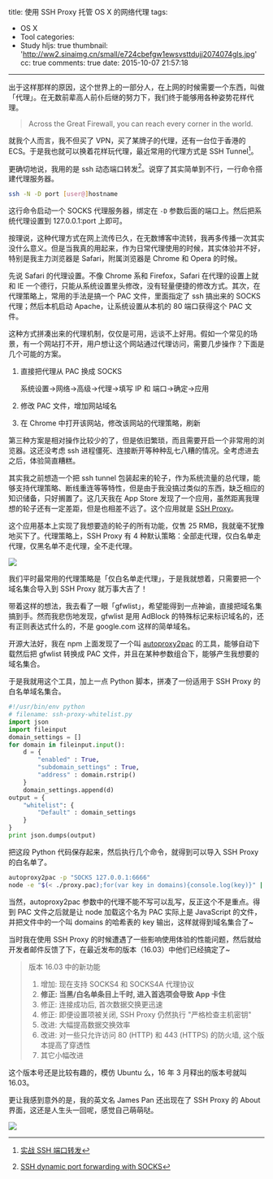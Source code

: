 title: 使用 SSH Proxy 托管 OS X 的网络代理
tags:
  - OS X
  - Tool
categories:
  - Study
hljs: true
thumbnail: 'http://ww2.sinaimg.cn/small/e724cbefgw1ewsvsttdujj2074074gls.jpg'
cc: true
comments: true
date: 2015-10-07 21:57:18
---

出于这样那样的原因，这个世界上的一部分人，在上网的时候需要一个东西，叫做「代理」。在无数前辈高人前仆后继的努力下，我们终于能够用各种姿势花样代理。

> Across the Great Firewall, you can reach every corner in the world.

就我个人而言，我不但买了 VPN，买了某牌子的代理，还有一台位于香港的 ECS。于是我也就可以换着花样玩代理，最近常用的代理方式是 SSH Tunnel[^1]。

[^1]: [实战 SSH 端口转发][1]

<!-- more --><!-- indicate-the-source -->

更确切地说，我用的是 ssh 动态端口转发[^2]。说穿了其实简单到不行，一行命令搭建代理服务器。

[^2]: [SSH dynamic port forwarding with SOCKS][2]

```bash
ssh -N -D port [user@]hostname
```

这行命令启动一个 SOCKS 代理服务器，绑定在 `-D` 参数后面的端口上。然后把系统代理设置到 127.0.0.1:port 上即可。

按理说，这种代理方式在网上流传已久，在无数博客中流转，我再多传播一次其实没什么意义。但是当我真的用起来，作为日常代理使用的时候，其实体验并不好，特别是我主力浏览器是 Safari，附属浏览器是 Chrome 和 Opera 的时候。

先说 Safari 的代理设置。不像 Chrome 系和 Firefox，Safari 在代理的设置上就和 IE 一个德行，只能从系统设置里头修改，没有轻量便捷的修改方式。其次，在代理策略上，常用的手法是搞一个 PAC 文件，里面指定了 ssh 搞出来的 SOCKS 代理；然后本机启动 Apache，让系统设置从本机的 80 端口获得这个 PAC 文件。

这种方式拼凑出来的代理机制，仅仅是可用，远谈不上好用。假如一个常见的场景，有一个网站打不开，用户想让这个网站通过代理访问，需要几步操作？下面是几个可能的方案。

1.  直接把代理从 PAC 换成 SOCKS

    系统设置→网络→高级→代理→填写 IP 和 端口→确定→应用

2.  修改 PAC 文件，增加网站域名
3.  在 Chrome 中打开该网站，修改该网站的代理策略，刷新

第三种方案是相对操作比较少的了，但是依旧繁琐，而且需要开启一个非常用的浏览器。这还没考虑 ssh 进程僵死、连接断开等种种乱七八糟的情况。全考虑进去之后，体验简直糟糕。

其实我之前想造一个把 ssh tunnel 包装起来的轮子，作为系统流量的总代理，能够支持代理策略、断线重连等等特性，但是由于我没搞过类似的东西，缺乏相应的知识储备，只好搁置了。这几天我在 App Store 发现了一个应用，虽然距离我理想的轮子还有一定差距，但是也相差不远了。这个应用就是 [SSH Proxy][3]。

这个应用基本上实现了我想要造的轮子的所有功能，仅售 25 RMB，我就毫不犹豫地买下了。代理策略上，SSH Proxy 有 4 种默认策略：全部走代理，仅白名单走代理，仅黑名单不走代理，全不走代理。

![](http://ww1.sinaimg.cn/large/e724cbefgw1ewsrd283wuj20ho0b0wfv.jpg)

我们平时最常用的代理策略是「仅白名单走代理」，于是我就想着，只需要把一个域名集合导入到 SSH Proxy 就万事大吉了！

带着这样的想法，我去看了一眼「gfwlist」，希望能得到一点神谕，直接把域名集搞到手。然而我悲伤地发现，gfwlist 是用 AdBlock 的特殊标记来标识域名的，还有正则表达式什么的，不是 google.com 这样的简单域名。

开源大法好，我在 npm 上面发现了一个叫 [autoproxy2pac][4] 的工具，能够自动下载然后把 gfwlist 转换成 PAC 文件，并且在某种参数组合下，能够产生我想要的域名集合。

于是我就用这个工具，加上一点 Python 脚本，拼凑了一份适用于 SSH Proxy 的白名单域名集合。

```python
#!/usr/bin/env python
# filename: ssh-proxy-whitelist.py
import json
import fileinput
domain_settings = []
for domain in fileinput.input():
    d = {
        "enabled" : True,
        "subdomain_settings" : True,
        "address" : domain.rstrip()
    }
    domain_settings.append(d)
output = {
    "whitelist": {
        "Default" : domain_settings
    }
}
print json.dumps(output)
```

把这段 Python 代码保存起来，然后执行几个命令，就得到可以导入 SSH Proxy 的白名单了。

```bash
autoproxy2pac -p "SOCKS 127.0.0.1:6666"
node -e "$(< ./proxy.pac);for(var key in domains){console.log(key)}" | python ./ssh-proxy-whitelist.py > whitelist.json
```

当然，autoproxy2pac 参数中的代理不能不写可以乱写，反正这个不是重点。得到 PAC 文件之后就是让 node 加载这个名为 PAC 实际上是 JavaScript 的文件，并把文件中的一个叫 domains 的哈希表的 key 输出，这样就得到域名集合了~

当时我在使用 SSH Proxy 的时候遭遇了一些影响使用体验的性能问题，然后就给开发者邮件反馈了下，在最近发布的版本（16.03）中他们已经搞定了~

> 版本 16.03 中的新功能
> 1. 增加: 现在支持 SOCKS4 和 SOCKS4A 代理协议
> 2. **修正: 当黑/白名单条目上千时, 进入首选项会导致 App 卡住**
> 3. 修正: 连接成功后, 首次数据交换更迅速
> 4. 修正: 即便设置项被关闭, SSH Proxy 仍然执行 "严格检查主机密钥"
> 5. 改进: 大幅提高数据交换效率
> 6. 改进: 对一些只允许访问 80 (HTTP) 和 443 (HTTPS) 的防火墙, 这个版本提高了穿透性
> 7. 其它小幅改进

这个版本号还是比较有趣的，模仿 Ubuntu 么，16 年 3 月释出的版本号就叫 16.03。

更让我感到意外的是，我的英文名 James Pan 还出现在了 SSH Proxy 的 About 界面，这还是人生头一回呢，感觉自己萌萌哒。

![](http://ww1.sinaimg.cn/large/e724cbefgw1f22hywdo9ej20go0atjsw.jpg)

[1]: https://www.ibm.com/developerworks/cn/linux/l-cn-sshforward/
[2]: https://www.debian-administration.org/article/449/SSH_dynamic_port_forwarding_with_SOCKS
[3]: https://itunes.apple.com/cn/app/ssh-proxy/id597790822
[4]: https://www.npmjs.com/package/autoproxy2pac



